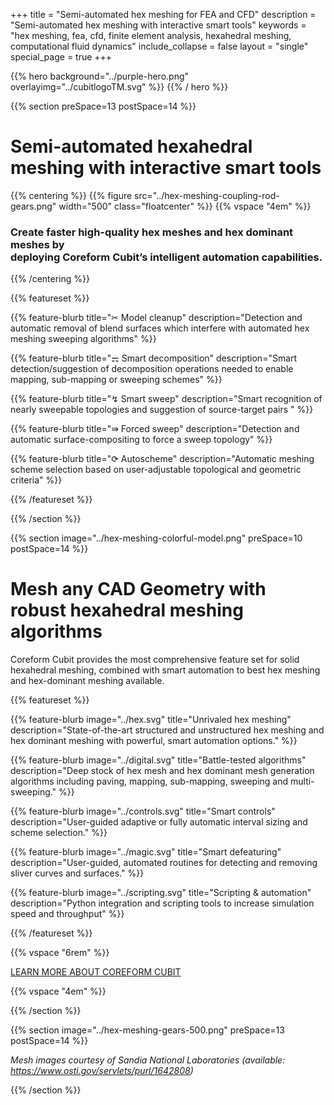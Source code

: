 +++
title = "Semi-automated hex meshing for FEA and CFD"
description = "Semi-automated hex meshing with interactive smart tools"
keywords = "hex meshing, fea, cfd, finite element analysis, hexahedral meshing, computational fluid dynamics"
include_collapse = false
layout = "single"
special_page = true
+++

{{% hero background="../purple-hero.png" overlayimg="../cubitlogoTM.svg" %}}
{{% / hero %}}

{{% section preSpace=13 postSpace=14 %}}

# Semi-automated hexahedral meshing with interactive smart tools

{{% centering %}}
{{% figure src="../hex-meshing-coupling-rod-gears.png" width="500" class="floatcenter" %}}
{{% vspace "4em" %}}
### Create faster high-quality hex meshes and hex dominant meshes by<br> deploying Coreform Cubit’s intelligent automation capabilities.

{{% /centering %}}

<!-- <p style="text-align:center"><img src="../hex-meshing-coupling-rod-gears.png" width="500"></p> -->


{{% featureset %}}

{{% feature-blurb 
title="✂ Model cleanup"
description="Detection and automatic removal of blend surfaces which interfere with automated hex meshing sweeping algorithms"
%}}

{{% feature-blurb 
title="⚎  Smart decomposition"
description="Smart detection/suggestion of decomposition operations needed to enable mapping, sub-mapping or sweeping schemes"
%}}

{{% feature-blurb 
title="↯  Smart sweep"
description="Smart recognition of nearly sweepable topologies and suggestion of source-target pairs "
%}}

{{% feature-blurb 
title="⇛ Forced sweep"
description="Detection and automatic surface-compositing to force a sweep topology"
%}}

{{% feature-blurb 
title="⟳ Autoscheme"
description="Automatic meshing scheme selection based on user-adjustable topological and geometric criteria"
%}}

{{% /featureset %}}

{{% /section %}}

{{% section image="../hex-meshing-colorful-model.png" preSpace=10 postSpace=14 %}}

# Mesh any CAD Geometry with robust hexahedral meshing algorithms

Coreform Cubit provides the most comprehensive feature set for solid hexahedral meshing, combined with smart automation to best hex meshing and hex-dominant meshing available.

{{% featureset %}}

{{% feature-blurb
image="../hex.svg"
title="Unrivaled hex meshing"
description="State-of-the-art structured and unstructured hex meshing and hex dominant meshing with powerful, smart automation options." 
%}}

{{% feature-blurb
image="../digital.svg"
title="Battle-tested algorithms"
description="Deep stock of hex mesh and hex dominant mesh generation algorithms including paving, mapping, sub-mapping, sweeping and multi-sweeping." 
%}}

{{% feature-blurb
image="../controls.svg"
title="Smart controls"
description="User-guided adaptive or fully automatic interval sizing and scheme selection." 
%}}

{{% feature-blurb 
image="../magic.svg"
title="Smart defeaturing"
description="User-guided, automated routines for detecting and removing sliver curves and surfaces."
%}}

{{% feature-blurb 
image="../scripting.svg"
title="Scripting & automation"
description="Python integration and scripting tools to increase simulation speed and throughput"
%}}

{{% /featureset %}}

{{% vspace "6rem" %}}
<p class="center">
<a class="ghost-button--wide wow fadeIn" data-wow-duration="0.4s"
    href="/company/partners/partner-resources">LEARN MORE ABOUT COREFORM CUBIT</a>
</p>
{{% vspace "4em" %}}

{{% /section %}}

{{% section image="../hex-meshing-gears-500.png" preSpace=13 postSpace=14 %}}

*Mesh images courtesy of Sandia National Laboratories (available: https://www.osti.gov/servlets/purl/1642808)*


{{% /section %}}

